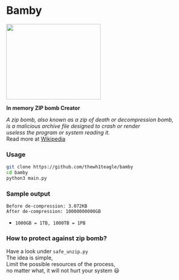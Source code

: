 # Bamby
<img src="https://user-images.githubusercontent.com/61390950/144936845-23832b19-59e6-4117-8a1b-055ff9ec3f1e.png" style="width: 250px; height: 200px;">

**In memory ZIP bomb Creator**

*A zip bomb, also known as a zip of death or decompression bomb,  
is a malicious archive file designed to crash or render  
useless the program or system reading it.*  
Read more at [Wikipedia](https://en.wikipedia.org/wiki/Zip_bomb)  




### Usage
```bash
git clone https://github.com/thewh1teagle/bamby
cd bamby
python3 main.py
```

### Sample output
```log
Before de-compression: 3.072KB
After de-compression: 10000000000GB
```
- `1000GB = 1TB, 1000TB = 1PB`


### How to protect against zip bomb?
Have a look under `safe_unzip.py`  
The idea is simple,  
Limit the possible resources of the process,  
no matter what, it will not hurt your system 😃  
